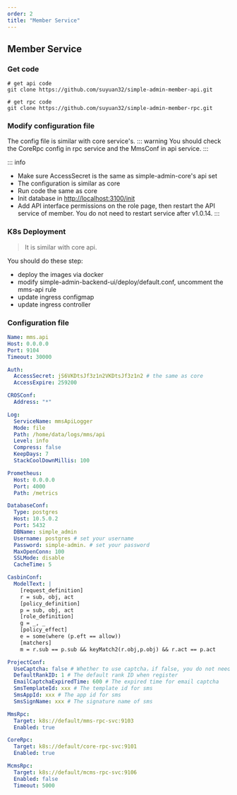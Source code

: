 ```yaml
---
order: 2
title: "Member Service"
---
```


## Member Service

### Get code

```shell
# get api code
git clone https://github.com/suyuan32/simple-admin-member-api.git

# get rpc code
git clone https://github.com/suyuan32/simple-admin-member-rpc.git
```

### Modify configuration file

The config file is similar with core service's.
::: warning
You should check the CoreRpc config in rpc service and the MmsConf in api service.
:::

::: info

- Make sure AccessSecret is the same as simple-admin-core's api set
- The configuration is similar as core
- Run code the same as core
- Init database in <http://localhost:3100/init>
- Add API interface permissions on the role page, then restart the API service of member. You do not need to restart service after v1.0.14.
  :::

### K8s Deployment

> It is similar with core api.

You should do these step:

- deploy the images via docker
- modify simple-admin-backend-ui/deploy/default.conf, uncomment the mms-api rule
- update ingress configmap
- update ingress controller

### Configuration file

```yaml
Name: mms.api
Host: 0.0.0.0
Port: 9104
Timeout: 30000

Auth:
  AccessSecret: jS6VKDtsJf3z1n2VKDtsJf3z1n2 # the same as core
  AccessExpire: 259200

CROSConf:
  Address: "*"

Log:
  ServiceName: mmsApiLogger
  Mode: file
  Path: /home/data/logs/mms/api
  Level: info
  Compress: false
  KeepDays: 7
  StackCoolDownMillis: 100

Prometheus:
  Host: 0.0.0.0
  Port: 4000
  Path: /metrics

DatabaseConf:
  Type: postgres
  Host: 10.5.0.2
  Port: 5432
  DBName: simple_admin
  Username: postgres # set your username
  Password: simple-admin. # set your password
  MaxOpenConn: 100
  SSLMode: disable
  CacheTime: 5

CasbinConf:
  ModelText: |
    [request_definition]
    r = sub, obj, act
    [policy_definition]
    p = sub, obj, act
    [role_definition]
    g = _, _
    [policy_effect]
    e = some(where (p.eft == allow))
    [matchers]
    m = r.sub == p.sub && keyMatch2(r.obj,p.obj) && r.act == p.act

ProjectConf:
  UseCaptcha: false # Whether to use captcha，if false, you do not need to add  `captcha, captchaId` in request
  DefaultRankID: 1 # The default rank ID when register
  EmailCaptchaExpiredTime: 600 # The expired time for email captcha
  SmsTemplateId: xxx # The template id for sms
  SmsAppId: xxx # The app id for sms
  SmsSignName: xxx # The signature name of sms

MmsRpc:
  Target: k8s://default/mms-rpc-svc:9103
  Enabled: true

CoreRpc:
  Target: k8s://default/core-rpc-svc:9101
  Enabled: true

McmsRpc:
  Target: k8s://default/mcms-rpc-svc:9106
  Enabled: false
  Timeout: 5000
```
